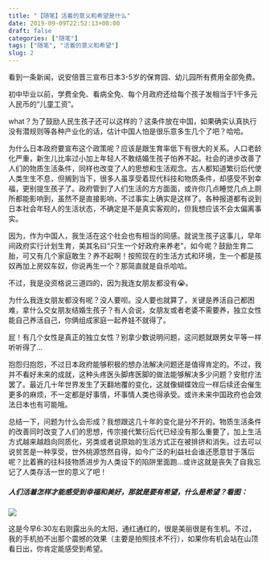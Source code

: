 ```yaml
---
title: "【随笔】活着的意义和希望是什么"
date: 2019-09-09T22:52:13+08:00
draft: false
categories: ["随笔"]
tags: ["随笔", "活着的意义和希望"]
slug: 2
---
```


看到一条新闻，说安倍晋三宣布日本3-5岁的保育园、幼儿园所有费用全部免费。

初中毕业以前，学费全免、看病全免、每个月政府还给每个孩子发相当于1千多元人民币的“儿童工资”。

what？为了鼓励人民生孩子还可以这样的？这条件放在中国，如果确实认真执行没有潜规则等各种产业化的话，估计中国人怕是很乐意多生几个了吧？哈哈。

为什么日本政府要宣布这个政策呢？应该是跟生育率低下有很大的关系。人口老龄化严重，新生儿比率过小加上年轻人不敢结婚生孩子怕养不起。社会的进步改善了人们的物质生活条件，同样也改变了人的思想和生活观念。古人都知道繁衍后代使人类生生不息，但搁到当下，很多人虽享受着现代科技和物质条件，却感受不到幸福，更别提生孩子了。政府管到了人们生活的方方面面，或许你几点睡觉几点上厕所都能影响到，虽然不是直接影响，不过事实上确实是这样了。各种报道都有说到日本社会年轻人的生活状态，不确定是不是真实客观的，但我想应该不会太偏离事实。

因为，作为中国人，我生活在这个社会也有相当的同感。就说生孩子这事儿，早年间政府实行计划生育，美其名曰“只生一个好政府来养老”，如今呢？鼓励生育二胎，可又有几个家庭敢生？养不起啊！按照现在的生活方式和环境，生一个都是孩奴再加上房奴车奴，你说再生一个？那简直就是自杀哈哈。

不过，我是没资格说三道四的，因为我连女朋友都没有😭。

为什么我连女朋友都没有呢？没人要呗。没人要也就算了，关键是养活自己都困难，拿什么交女朋友结婚生孩子？有人会说，女朋友或者老婆不需要养，独立女性能自己养活自己，你俩组成家庭一起养娃不就得了。

屁！有几个女性是真正的独立女性？别拿少数说明问题，这问题就跟男女平等一样听听得了...

抱怨归抱怨，不过日本政府能够积极的想办法解决问题还是值得肯定的。不过，我并不看好未来的成就，这种头疼医头脚疼医脚的做法能够解决多少问题？安慰疗法罢了。最近几十年世界发生了天翻地覆的变化，这就像蝴蝶效应一样后续还会催生更多的麻烦，不一定都是好事情，坏事情人类也得承受。或许未来中国政府也会效法日本也有可能哦。

总结一下，问题为什么会形成？我想跟这几十年的变化是分不开的。物质生活条件的改善同时改变了人们的思想，传宗接代繁衍后代已经没有那么重要了，加上生活方式越来越趋向同质化，另类或者说原始的生活方式正在被排挤和消失。过去可以说贫苦是一种享受，世外桃源悠然自得，如今广泛的利益社会谁还愿意甘于落后呢？比着赛的往科技物质进步为人类设下的陷阱里面跑...或许这就是丧失了自我忘记了人类存活一世的意义了吧！

##### 人们活着怎样才能感受到幸福和美好，那就是要有希望，什么是希望？看图：

![](https://img.dtz9.com/imgs/2019/09/b5c986b737594fdc.jpg)

这是今早6:30左右刚露出头的太阳，通红通红的，很是美丽很是有生机。不过，我的手机拍不出那个震撼的效果（主要是拍照技术不行），如果你有机会站在山顶看日出，你肯定能感受到希望。